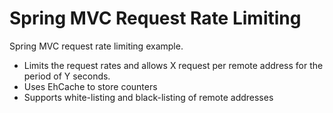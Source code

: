 # Spring MVC Request Rate Limiting
Spring MVC request rate limiting example.
- Limits the request rates and allows X request per remote address for the period of Y seconds.
- Uses EhCache to store counters
- Supports white-listing and black-listing of remote addresses
